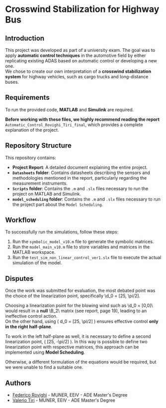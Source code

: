 # Crosswind Stabilization for Highway Bus

## Introduction
This project was developed as part of a university exam. The goal was to apply **automatic control techniques** in the automotive field by either replicating existing ADAS based on automatic control or developing a new one.  
We chose to create our own interpretation of a **crosswind stabilization system** for highway vehicles, such as cargo trucks and long-distance buses.

## Requirements
To run the provided code, **MATLAB** and **Simulink** are required.  

**Before working with these files, we highly recommend reading the report** `Automatic_Control_Rovighi_Tiri_final`, which provides a complete explanation of the project.

## Repository Structure
This repository contains:  
- **Project Report**: A detailed document explaining the entire project.  
- **`Datasheets` folder**: Contains datasheets describing the sensors and methodologies mentioned in the report, particularly regarding the measurement instruments.  
- **`Scripts` folder**: Contains the `.m` and `.slx` files necessary to run the project on MATLAB and Simulink.
- **`model_scheduling` folder**: Contains the `.m` and `.slx` files necessary to run the project part about the `Model Scheduling`. 

## Workflow
To successfully run the simulations, follow these steps:  
1. Run the `symbolic_model_v10.m` file to generate the symbolic matrices.  
2. Run the `model_main_v10.m` file to store variables and matrices in the MATLAB workspace.  
3. Run the `test_sim_non_linear_control_ver1.slx` file to execute the actual simulation of the model.

## Disputes
Once the work was submitted for evaluation, the most debated point was the choice of the linearization point, specifically \d_0 = [25, \pi/2]\.  

Choosing a linearization point for the blowing wind such as \d_0 = [0,0]\ would result in a **null** \B_2\ matrix (see report, page 19), leading to an ineffective control action.  
On the other hand, using \( d_0 = [25, \pi/2] \) ensures effective control **only in the right half-plane**.  

To work in the left half-plane as well, it is necessary to define a second linearization point, \( [25, -\pi/2] \). In this way is possible to define two linearization point with respective matrices, this approach can be implemented using **Model Scheduling**.  

Otherwise, a different formulation of the equations would be required, but we were unable to find a suitable one.  


## Authors
- [Federico Rovighi](https://github.com/federovighi) - MUNER, EEIV - ADE Master's Degree  
- [Valerio Tiri](https://github.com/TiriV00) - MUNER, EEIV - ADE Master's Degree  

